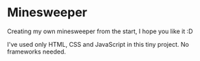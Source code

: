 # Minesweeper
Creating my own minesweeper from the start, I hope you like it :D

I've used only HTML, CSS and JavaScript in this tiny project. No frameworks needed. 
